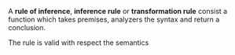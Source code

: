 A **rule of inference**, **inference rule** or **transformation rule** consist a function which takes premises, analyzers the syntax and return a conclusion.

The rule is valid with respect the semantics